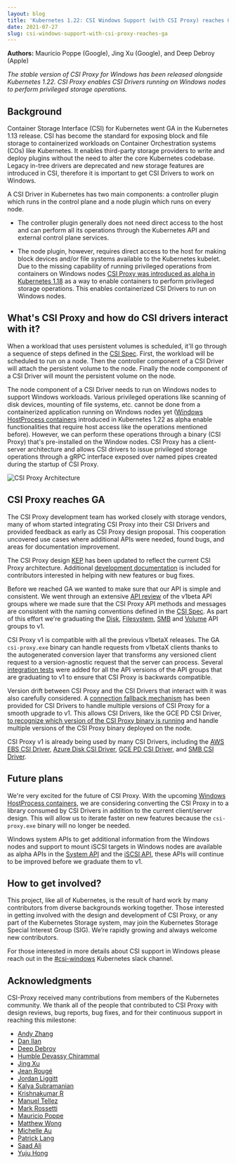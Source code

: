```yaml
---
layout: blog
title: 'Kubernetes 1.22: CSI Windows Support (with CSI Proxy) reaches GA'
date: 2021-07-27
slug: csi-windows-support-with-csi-proxy-reaches-ga
---
```


**Authors:** Mauricio Poppe (Google), Jing Xu (Google), and Deep Debroy (Apple)

*The stable version of CSI Proxy for Windows has been released alongside Kubernetes 1.22.  CSI Proxy enables CSI Drivers running on Windows nodes to perform privileged storage operations.*

## Background

Container Storage Interface (CSI) for Kubernetes went GA in the Kubernetes 1.13 release. CSI has become the standard for exposing block and file storage to containerized workloads on Container Orchestration systems (COs) like Kubernetes. It enables third-party storage providers to write and deploy plugins without the need to alter the core Kubernetes codebase. Legacy in-tree drivers are deprecated and new storage features are introduced in CSI, therefore it is important to get CSI Drivers to work on Windows.

A CSI Driver in Kubernetes has two main components: a controller plugin which runs in the control plane and a node plugin which runs on every node.

- The controller plugin generally does not need direct access to the host and can perform all its operations through the Kubernetes API and external control plane services.

- The node plugin, however, requires direct access to the host for making block devices and/or file systems available to the Kubernetes kubelet. Due to the missing capability of running privileged operations from containers on Windows nodes [CSI Proxy was introduced as alpha in Kubernetes 1.18](https://kubernetes.io/blog/2020/04/03/kubernetes-1-18-feature-windows-csi-support-alpha/) as a way to enable containers to perform privileged storage operations. This enables containerized CSI Drivers to run on Windows nodes.

## What's CSI Proxy and how do CSI drivers interact with it?

When a workload that uses persistent volumes is scheduled, it'll go through a sequence of steps defined in the [CSI Spec](https://github.com/container-storage-interface/spec/blob/master/spec.md). First, the workload will be scheduled to run on a node. Then the controller component of a CSI Driver will attach the persistent volume to the node. Finally the node component of a CSI Driver will mount the persistent volume on the node.

The node component of a CSI Driver needs to run on Windows nodes to support Windows workloads. Various privileged operations like scanning of disk devices, mounting of file systems, etc. cannot be done from a containerized application running on Windows nodes yet ([Windows HostProcess containers](https://github.com/kubernetes/enhancements/issues/1981) introduced in Kubernetes 1.22 as alpha enable functionalities that require host access like the operations mentioned before). However, we can perform these operations through a binary (CSI Proxy) that's pre-installed on the Window nodes. CSI Proxy has a client-server architecture and allows CSI drivers to issue privileged storage operations through a gRPC interface exposed over named pipes created during the startup of CSI Proxy.

![CSI Proxy Architecture](/images/blog/2021-07-27-csi-windows-support-with-csi-proxy-reaches-ga/csi-proxy.png)

## CSI Proxy reaches GA

The CSI Proxy development team has worked closely with storage vendors, many of whom started integrating CSI Proxy into their CSI Drivers and provided feedback as early as CSI Proxy design proposal. This cooperation uncovered use cases where additional APIs were needed, found bugs, and areas for documentation improvement.

The CSI Proxy design [KEP](https://github.com/kubernetes/enhancements/pull/2737) has been updated to reflect the current CSI Proxy architecture. Additional [development documentation](https://github.com/kubernetes-csi/csi-proxy/blob/master/docs/DEVELOPMENT.md) is included for contributors interested in helping with new features or bug fixes.

Before we reached GA we wanted to make sure that our API is simple and consistent. We went through an extensive [API review](https://docs.google.com/document/d/1sBP8f_mwV0N_xRRQQGDwHZpU_nTHtpFxdi7LKSUtgX0/edit#heading=h.inwrahdkakje) of the v1beta API groups where we made sure that the CSI Proxy API methods and messages are consistent with the naming conventions defined in the [CSI Spec](https://github.com/container-storage-interface/spec/blob/master/spec.md). As part of this effort we're graduating the [Disk](https://github.com/kubernetes-csi/csi-proxy/blob/master/docs/apis/disk_v1.md), [Filesystem](https://github.com/kubernetes-csi/csi-proxy/blob/master/docs/apis/filesystem_v1.md), [SMB](https://github.com/kubernetes-csi/csi-proxy/blob/master/docs/apis/smb_v1.md) and [Volume](https://github.com/kubernetes-csi/csi-proxy/blob/master/docs/apis/volume_v1.md) API groups to v1.

CSI Proxy v1 is compatible with all the previous v1betaX releases. The GA `csi-proxy.exe` binary can handle requests from v1betaX clients thanks to the autogenerated conversion layer that transforms any versioned client request to a version-agnostic request that the server can process. Several [integration tests](https://github.com/kubernetes-csi/csi-proxy/tree/v1.0.0/integrationtests) were added for all the API versions of the API groups that are graduating to v1 to ensure that CSI Proxy is backwards compatible.

Version drift between CSI Proxy and the CSI Drivers that interact with it was also carefully considered. A [connection fallback mechanism](https://github.com/kubernetes-csi/csi-proxy/pull/124) has been provided for CSI Drivers to handle multiple versions of CSI Proxy for a smooth upgrade to v1. This allows CSI Drivers, like the GCE PD CSI Driver, [to recognize which version of the CSI Proxy binary is running](https://github.com/kubernetes-sigs/gcp-compute-persistent-disk-csi-driver/pull/738) and handle multiple versions of the CSI Proxy binary deployed on the node.

CSI Proxy v1 is already being used by many CSI Drivers, including the [AWS EBS CSI Driver](https://github.com/kubernetes-sigs/aws-ebs-csi-driver/pull/966), [Azure Disk CSI Driver](https://github.com/kubernetes-sigs/azuredisk-csi-driver/pull/919), [GCE PD CSI Driver](https://github.com/kubernetes-sigs/gcp-compute-persistent-disk-csi-driver/pull/738), and [SMB CSI Driver](https://github.com/kubernetes-csi/csi-driver-smb/pull/319).

## Future plans

We're very excited for the future of CSI Proxy. With the upcoming [Windows HostProcess containers](https://github.com/kubernetes/enhancements/issues/1981), we are considering converting the CSI Proxy in to a library consumed by CSI Drivers in addition to the current client/server design. This will allow us to iterate faster on new features because  the `csi-proxy.exe` binary will no longer be needed.

Windows system APIs to get additional information from the Windows nodes and support to mount iSCSI targets in Windows nodes are available as alpha APIs in the [System API](https://github.com/kubernetes-csi/csi-proxy/tree/v1.0.0/client/api/system/v1alpha1) and the [iSCSI API](https://github.com/kubernetes-csi/csi-proxy/tree/v1.0.0/client/api/iscsi/v1alpha2), these APIs will continue to be improved before we graduate them to v1.

## How to get involved?

This project, like all of Kubernetes, is the result of hard work by many contributors from diverse backgrounds working together. Those interested in getting involved with the design and development of CSI Proxy, or any part of the Kubernetes Storage system, may join the Kubernetes Storage Special Interest Group (SIG). We’re rapidly growing and always welcome new contributors.

For those interested in more details about CSI support in Windows please reach out in the [#csi-windows](https://app.slack.com/client/T09NY5SBT/CN5JCCW31) Kubernetes slack channel.

## Acknowledgments

CSI-Proxy received many contributions from members of the Kubernetes community. We thank all of the people that contributed to CSI Proxy with design reviews, bug reports, bug fixes, and for their continuous support in reaching this milestone:

- [Andy Zhang](https://github.com/andyzhangx)
- [Dan Ilan](https://github.com/jmpfar)
- [Deep Debroy](https://github.com/ddebroy)
- [Humble Devassy Chirammal](https://github.com/humblec)
- [Jing Xu](https://github.com/jingxu97)
- [Jean Rougé](https://github.com/wk8)
- [Jordan Liggitt](https://github.com/liggitt)
- [Kalya Subramanian](https://github.com/ksubrmnn)
- [Krishnakumar R](https://github.com/kkmsft)
- [Manuel Tellez](https://github.com/manueltellez)
- [Mark Rossetti](https://github.com/marosset)
- [Mauricio Poppe](https://github.com/mauriciopoppe)
- [Matthew Wong](https://github.com/wongma7)
- [Michelle Au](https://github.com/msau42)
- [Patrick Lang](https://github.com/PatrickLang)
- [Saad Ali](https://github.com/saad-ali)
- [Yuju Hong](https://github.com/yujuhong)